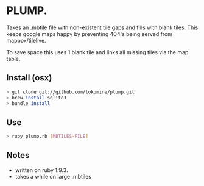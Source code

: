 PLUMP. 
==  
Takes an .mbtile file with non-existent tile gaps and fills with blank tiles. This keeps google maps happy by preventing 404's being served from mapbox/tilelive. 

To save space this uses 1 blank tile and links all missing tiles via the map table.

Install (osx)
--

```bash
> git clone git://github.com/tokumine/plump.git
> brew install sqlite3
> bundle install 
```


Use
--

```bash
> ruby plump.rb [MBTILES-FILE]
```

Notes
--
* written on ruby 1.9.3. 
* takes a while on large .mbtiles